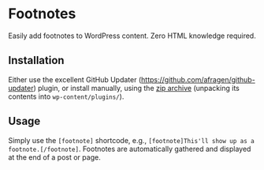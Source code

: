 # Footnotes

Easily add footnotes to WordPress content. Zero HTML knowledge required.

## Installation

Either use the excellent GitHub Updater (https://github.com/afragen/github-updater) plugin, or install manually, using the [zip archive](https://github.com/janboddez/go-footnotes/archive/master.zip) (unpacking its contents into `wp-content/plugins/`).

## Usage

Simply use the `[footnote]` shortcode, e.g., `[footnote]This'll show up as a footnote.[/footnote]`. Footnotes are automatically gathered and displayed at the end of a post or page.
